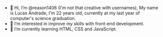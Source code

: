 - 👋 Hi, I’m @reason1406 (I'm not that creative with usernames), My name is Lucas Andrade, I'm 22 years old, currently at my last year of computer's science graduation.
- 👀 I’m interested in improve my skills with front-end development.
- 🌱 I’m currently learning HTML, CSS and JavaScript. 

<!--- 💞️ I’m looking to collaborate on ...
- 📫 How to reach me ...

reason1406/reason1406 is a ✨ special ✨ repository because its `README.md` (this file) appears on your GitHub profile.
You can click the Preview link to take a look at your changes.
--->
